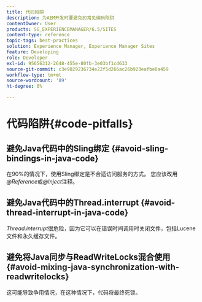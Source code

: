 ```yaml
---
title: 代码陷阱
description: 为AEM开发时要避免的常见编码陷阱
contentOwner: User
products: SG_EXPERIENCEMANAGER/6.5/SITES
content-type: reference
topic-tags: best-practices
solution: Experience Manager, Experience Manager Sites
feature: Developing
role: Developer
exl-id: 95656312-2648-455e-80fb-3e03bf1cd633
source-git-commit: c3e9029236734e22f5d266ac26b923eafbe0a459
workflow-type: tm+mt
source-wordcount: '89'
ht-degree: 0%

---
```


# 代码陷阱{#code-pitfalls}

## 避免Java代码中的Sling绑定 {#avoid-sling-bindings-in-java-code}

在90%的情况下，使用Sling绑定是不合适访问服务的方式。 您应该改用&#x200B;*@Reference*&#x200B;或&#x200B;*@Inject*&#x200B;注释。

## 避免Java代码中的Thread.interrupt {#avoid-thread-interrupt-in-java-code}

*Thread.interrupt*&#x200B;很危险，因为它可以在错误时间调用时关闭文件，包括Lucene文件和永久缓存文件。

## 避免将Java同步与ReadWriteLocks混合使用 {#avoid-mixing-java-synchronization-with-readwritelocks}

这可能导致争用情况，在这种情况下，代码将最终死锁。
